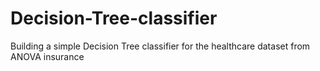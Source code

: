# Decision-Tree-classifier
Building a simple Decision Tree classifier for the healthcare dataset from ANOVA insurance
